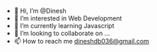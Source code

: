 - 👋 Hi, I’m @Dinesh
- 👀 I’m interested in Web Development
- 🌱 I’m currently learning Javascript
- 💞️ I’m looking to collaborate on ...
- 📫 How to reach me dineshdb036@gmail.com 

<!---
Dinesh-36/Dinesh-36 is a ✨ special ✨ repository because its `README.md` (this file) appears on your GitHub profile.
You can click the Preview link to take a look at your changes.
--->
